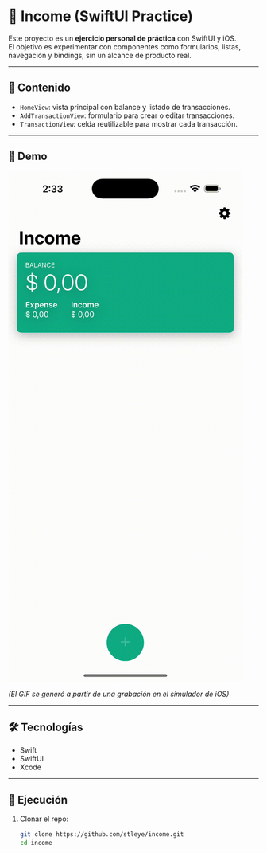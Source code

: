 # 📱 Income (SwiftUI Practice)

Este proyecto es un **ejercicio personal de práctica** con SwiftUI y iOS.  
El objetivo es experimentar con componentes como formularios, listas, navegación y bindings, sin un alcance de producto real.

---

## 🧩 Contenido

- `HomeView`: vista principal con balance y listado de transacciones.  
- `AddTransactionView`: formulario para crear o editar transacciones.  
- `TransactionView`: celda reutilizable para mostrar cada transacción.  

---

## 🎥 Demo

![Demo en GIF](assets/demo.gif)

*(El GIF se generó a partir de una grabación en el simulador de iOS)*  

---

## 🛠️ Tecnologías

- Swift  
- SwiftUI  
- Xcode  

---

## 🚀 Ejecución

1. Clonar el repo:
   ```bash
   git clone https://github.com/stleye/income.git
   cd income
